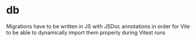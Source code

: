 # db

Migrations have to be written in JS with JSDoc annotations in order for Vite to be able to dynamically import them
properly during Vitest runs
